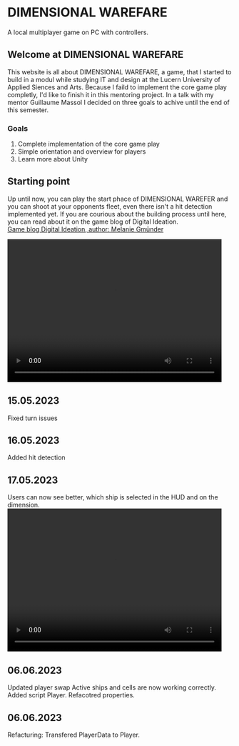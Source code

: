 # DIMENSIONAL WAREFARE
A local multiplayer game on PC with controllers.

## Welcome at DIMENSIONAL WAREFARE
This website is all about DIMENSIONAL WAREFARE, a game, that I started to build in a modul while studying IT and design at the Lucern University of Applied Siences and Arts. Because I faild to implement the core game play completly, I'd like to finish it in this mentoring project. In a talk with my mentor Guillaume Massol I decided on three goals to achive until the end of this semester.

### Goals
1. Complete implementation of the core game play
2. Simple orientation and overview for players
3. Learn more about Unity

## Starting point
Up until now, you can play the start phace of DIMENSIONAL WAREFER and you can shoot at your opponents fleet, even there isn't a hit detection implemented yet. If you are courious about the building process until here, you can read about it on the game blog of Digital Ideation.  
[Game blog Digital Ideation, author: Melanie Gmünder](https://blog.hslu.ch/games/author/melaniegmuender/)  
  
<video width="480" height="320" controls="controls">
  <source src="video/video1.mp4" type="video/mp4">
</video> 

## 15.05.2023
Fixed turn issues

## 16.05.2023
Added hit detection

## 17.05.2023
Users can now see better, which ship is selected in the HUD and on the dimension.
<video width="480" height="320" controls="controls">
  <source src="video/video2.mp4" type="video/mp4">
</video> 

## 06.06.2023
Updated player swap
Active ships and cells are now working correctly.
Added script Player. 
Refacotred properties.

## 06.06.2023
Refacturing: Transfered PlayerData to Player.
